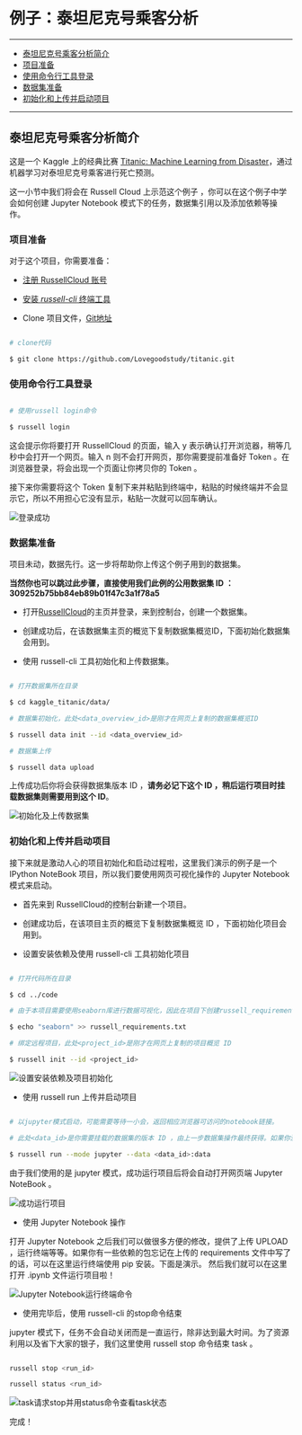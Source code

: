 ﻿# 例子：泰坦尼克号乘客分析

---

* [泰坦尼克号乘客分析简介](https://github.com/Lovegoodstudy/kaggle_titanic#泰坦尼克号乘客分析简介)
* [项目准备](https://github.com/Lovegoodstudy/kaggle_titanic#项目准备)
* [使用命令行工具登录](https://github.com/Lovegoodstudy/kaggle_titanic#使用命令行工具登录)
* [数据集准备](https://github.com/Lovegoodstudy/kaggle_titanic#数据集准备)
* [初始化和上传并启动项目](https://github.com/Lovegoodstudy/kaggle_titanic#初始化和上传并启动项目)

---


## 泰坦尼克号乘客分析简介

这是一个 Kaggle 上的经典比赛 [Titanic: Machine Learning from Disaster](https://www.kaggle.com/c/titanic)，通过机器学习对泰坦尼克号乘客进行死亡预测。

这一小节中我们将会在 Russell Cloud 上示范这个例子 ，你可以在这个例子中学会如何创建 Jupyter Notebook 模式下的任务，数据集引用以及添加依赖等操作。


### 项目准备

对于这个项目，你需要准备：

* [注册 RussellCloud 账号](http://russellcloud.com/#regist)

* [安装 *russell-cli* 终端工具](/get-started/install.md)

* Clone 项目文件，[Git地址](https://github.com/Lovegoodstudy/titanic.git)

```bash

# clone代码

$ git clone https://github.com/Lovegoodstudy/titanic.git

```


### 使用命令行工具登录

```bash

# 使用russell login命令

$ russell login

```

这会提示你将要打开 RussellCloud 的页面，输入 y 表示确认打开浏览器，稍等几秒中会打开一个网页。输入 n 则不会打开网页，那你需要提前准备好 Token 。在浏览器登录，将会出现一个页面让你拷贝你的 Token 。

接下来你需要将这个 Token 复制下来并粘贴到终端中，粘贴的时候终端并不会显示它，所以不用担心它没有显示，粘贴一次就可以回车确认。

![登录成功](https://github.com/Lovegoodstudy/titanic/raw/master/.img/kaggle-titanic-loginsuccess.png)


### 数据集准备

项目未动，数据先行。这一步将帮助你上传这个例子用到的数据集。

**当然你也可以跳过此步骤，直接使用我们此例的公用数据集 ID ：309252b75bb84eb89b01f47c3a1f78a5**

* 打开[RussellCloud](http://russellcloud.com/)的主页并登录，来到控制台，创建一个数据集。

* 创建成功后，在该数据集主页的概览下复制数据集概览ID，下面初始化数据集会用到。

* 使用 russell-cli 工具初始化和上传数据集。

```bash

# 打开数据集所在目录

$ cd kaggle_titanic/data/

# 数据集初始化，此处<data_overview_id>是刚才在网页上复制的数据集概览ID

$ russell data init --id <data_overview_id>

# 数据集上传

$ russell data upload

```

上传成功后你将会获得数据集版本 ID ，**请务必记下这个 ID ，稍后运行项目时挂载数据集则需要用到这个 ID**。

![初始化及上传数据集](https://github.com/Lovegoodstudy/titanic/raw/master/.img/kaggle-titanic-datasetupload.png)


### 初始化和上传并启动项目

接下来就是激动人心的项目初始化和启动过程啦，这里我们演示的例子是一个 IPython NoteBook 项目，所以我们要使用网页可视化操作的 Jupyter Notebook 模式来启动。

* 首先来到 RussellCloud的控制台新建一个项目。

* 创建成功后，在该项目主页的概览下复制数据集概览 ID ，下面初始化项目会用到。

* 设置安装依赖及使用 russell-cli 工具初始化项目

```bash

# 打开代码所在目录

$ cd ../code

# 由于本项目需要使用seaborn库进行数据可视化，因此在项目下创建russell_requirements.txt来指示系统安装依赖

$ echo "seaborn" >> russell_requirements.txt

# 绑定远程项目，此处<project_id>是刚才在网页上复制的项目概览 ID

$ russell init --id <project_id>

```

![设置安装依赖及项目初始化](https://github.com/Lovegoodstudy/titanic/raw/master/.img/kaggle-titanic-projectinit.png)

* 使用 russell run 上传并启动项目

```bash

# 以jupyter模式启动，可能需要等待一小会，返回相应浏览器可访问的notebook链接。

# 此处<data_id>是你需要挂载的数据集的版本 ID ，由上一步数据集操作最终获得。如果你没有记下版本 ID ，可以通过网页端数据集页面“版本”查看并复制版本 ID 。这里<data_id>后的:data是用于指定挂载名称，数据目录会挂载到系统的 /input/挂载名称 的目录下，这里就是 /input/data 下。

$ russell run --mode jupyter --data <data_id>:data

```

由于我们使用的是 jupyter 模式，成功运行项目后将会自动打开网页端 Jupyter NoteBook 。

![成功运行项目](https://github.com/Lovegoodstudy/titanic/raw/master/.img/kaggle-titanic-projectrunsuccess.png)

* 使用 Jupyter Notebook 操作

打开 Jupyter Notebook 之后我们可以做很多方便的修改，提供了上传 UPLOAD ，运行终端等等。如果你有一些依赖的包忘记在上传的 requirements 文件中写了的话，可以在这里运行终端使用 pip 安装。下面是演示。
然后我们就可以在这里打开 .ipynb 文件运行项目啦！

![Jupyter Notebook运行终端命令](https://github.com/Lovegoodstudy/titanic/raw/master/.img/kaggle-titanic-jupyternewterminal.png)

* 使用完毕后，使用 russell-cli 的stop命令结束

jupyter 模式下，任务不会自动关闭而是一直运行，除非达到最大时间。为了资源利用以及省下大家的银子，我们这里使用 russell stop 命令结束 task 。

```bash

russell stop <run_id>

russell status <run_id>

```

![task请求stop并用status命令查看task状态](https://github.com/Lovegoodstudy/titanic/raw/master/.img/kaggle-titanic-taskstop.png)

完成！